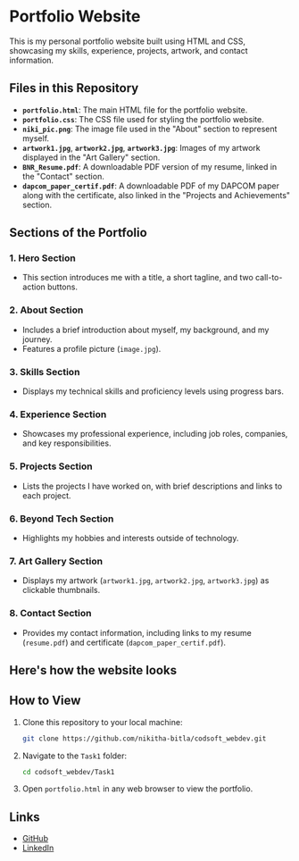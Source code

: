 # Portfolio Website

This is my personal portfolio website built using HTML and CSS, showcasing my skills, experience, projects, artwork, and contact information.

## Files in this Repository

- **`portfolio.html`**: The main HTML file for the portfolio website.
- **`portfolio.css`**: The CSS file used for styling the portfolio website.
- **`niki_pic.png`**: The image file used in the "About" section to represent myself.
- **`artwork1.jpg`**, **`artwork2.jpg`**, **`artwork3.jpg`**: Images of my artwork displayed in the "Art Gallery" section.
- **`BNR_Resume.pdf`**: A downloadable PDF version of my resume, linked in the "Contact" section.
- **`dapcom_paper_certif.pdf`**: A downloadable PDF of my DAPCOM paper along with the certificate, also linked in the "Projects and Achievements" section.

## Sections of the Portfolio

### 1. **Hero Section**
   - This section introduces me with a title, a short tagline, and two call-to-action buttons.
   
### 2. **About Section**
   - Includes a brief introduction about myself, my background, and my journey. 
   - Features a profile picture (`image.jpg`).

### 3. **Skills Section**
   - Displays my technical skills and proficiency levels using progress bars.

### 4. **Experience Section**
   - Showcases my professional experience, including job roles, companies, and key responsibilities.

### 5. **Projects Section**
   - Lists the projects I have worked on, with brief descriptions and links to each project.

### 6. **Beyond Tech Section**
   - Highlights my hobbies and interests outside of technology.

### 7. **Art Gallery Section**
   - Displays my artwork (`artwork1.jpg`, `artwork2.jpg`, `artwork3.jpg`) as clickable thumbnails.

### 8. **Contact Section**
   - Provides my contact information, including links to my resume (`resume.pdf`) and certificate (`dapcom_paper_certif.pdf`).

## Here's how the website looks

## How to View

1. Clone this repository to your local machine:

    ```bash
    git clone https://github.com/nikitha-bitla/codsoft_webdev.git
    ```

2. Navigate to the `Task1` folder:

    ```bash
    cd codsoft_webdev/Task1
    ```

3. Open `portfolio.html` in any web browser to view the portfolio.

## Links

- [GitHub](https://github.com/nikitha-bitla)
- [LinkedIn](https://linkedin.com/in/nikitha-reddy-bitla)

